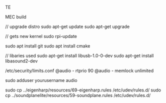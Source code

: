 TE

MEC build

 // upgrade distro
sudo apt-get update
sudo apt-get upgrade

 // gets new kernel
sudo rpi-update 


sudo apt install git
sudo apt install cmake

// libaries used
sudo apt-get install libusb-1.0-0-dev
sudo apt-get install libasound2-dev

/etc/security/limits.conf
@audio - rtprio 90
@audio - memlock unlimited

sudo adduser yourusername audio 

sudo cp ../eigenharp/resources/69-eigenharp.rules /etc/udev/rules.d/
sudo cp ../soundplanelite/resources/59-soundplane.rules /etc/udev/rules.d/
